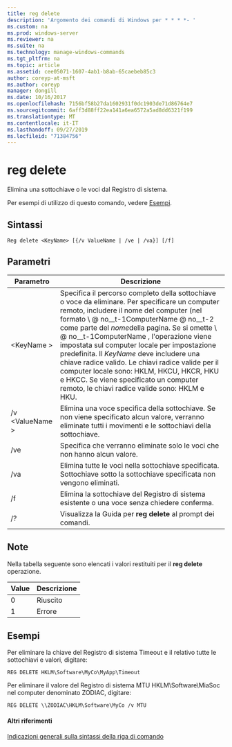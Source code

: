 ```yaml
---
title: reg delete
description: 'Argomento dei comandi di Windows per * * * *- '
ms.custom: na
ms.prod: windows-server
ms.reviewer: na
ms.suite: na
ms.technology: manage-windows-commands
ms.tgt_pltfrm: na
ms.topic: article
ms.assetid: cee05071-1607-4ab1-b8ab-65caebeb85c3
author: coreyp-at-msft
ms.author: coreyp
manager: dongill
ms.date: 10/16/2017
ms.openlocfilehash: 7156bf58b27da1602931f0dc1903de71d86764e7
ms.sourcegitcommit: 6aff3d88ff22ea141a6ea6572a5ad8dd6321f199
ms.translationtype: MT
ms.contentlocale: it-IT
ms.lasthandoff: 09/27/2019
ms.locfileid: "71384756"
---
```

# <a name="reg-delete"></a>reg delete



Elimina una sottochiave o le voci dal Registro di sistema.

Per esempi di utilizzo di questo comando, vedere [Esempi](#BKMK_examples).

## <a name="syntax"></a>Sintassi

```
Reg delete <KeyName> [{/v ValueName | /ve | /va}] [/f]
```

## <a name="parameters"></a>Parametri

|Parametro|Descrizione|
|---------|-----------|
|\<KeyName >|Specifica il percorso completo della sottochiave o voce da eliminare. Per specificare un computer remoto, includere il nome del computer (nel formato \\ @ no__t-1ComputerName @ no__t-2 come parte del *nome*della pagina. Se si omette \\ @ no__t-1ComputerName \, l'operazione viene impostata sul computer locale per impostazione predefinita. Il *KeyName* deve includere una chiave radice valido. Le chiavi radice valide per il computer locale sono: HKLM, HKCU, HKCR, HKU e HKCC. Se viene specificato un computer remoto, le chiavi radice valide sono: HKLM e HKU.|
|/v \<ValueName >|Elimina una voce specifica della sottochiave. Se non viene specificato alcun valore, verranno eliminate tutti i movimenti e le sottochiavi della sottochiave.|
|/ve|Specifica che verranno eliminate solo le voci che non hanno alcun valore.|
|/va|Elimina tutte le voci nella sottochiave specificata. Sottochiave sotto la sottochiave specificata non vengono eliminati.|
|/f|Elimina la sottochiave del Registro di sistema esistente o una voce senza chiedere conferma.|
|/?|Visualizza la Guida per **reg delete** al prompt dei comandi.|

## <a name="remarks"></a>Note

Nella tabella seguente sono elencati i valori restituiti per il **reg delete** operazione.

|Value|Descrizione|
|-----|-----------|
|0|Riuscito|
|1|Errore|

## <a name="BKMK_examples"></a>Esempi

Per eliminare la chiave del Registro di sistema Timeout e il relativo tutte le sottochiavi e valori, digitare:
```
REG DELETE HKLM\Software\MyCo\MyApp\Timeout
```
Per eliminare il valore del Registro di sistema MTU HKLM\Software\MiaSoc nel computer denominato ZODIAC, digitare:
```
REG DELETE \\ZODIAC\HKLM\Software\MyCo /v MTU
```

#### <a name="additional-references"></a>Altri riferimenti

[Indicazioni generali sulla sintassi della riga di comando](command-line-syntax-key.md)